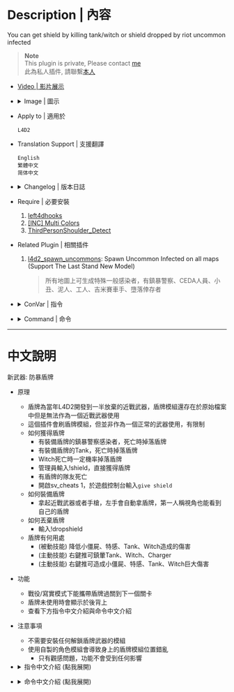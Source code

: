 # Description | 內容
You can get shield by killing tank/witch or shield dropped by riot uncommon infected

> __Note__ <br/>
This plugin is private, Please contact [me](https://github.com/fbef0102/Game-Private_Plugin#私人插件列表-private-plugins-list)<br/>
此為私人插件, 請聯繫[本人](https://github.com/fbef0102/Game-Private_Plugin#私人插件列表-private-plugins-list)

* [Video | 影片展示](https://youtu.be/BiTti6O-Gd8)

* <details><summary>Image | 圖示</summary>

	* Shield Weapons
    <br/>![l4d2_shield_equip_1](image/l4d2_shield_equip_1.jpg)
    <br/>![l4d2_shield_equip_2](image/l4d2_shield_equip_2.jpg)
    <br/>![l4d2_shield_equip_3](image/l4d2_shield_equip_3.jpg)
    <br/>![l4d2_shield_equip_4](image/l4d2_shield_equip_4.jpg)
    <br/>![l4d2_shield_equip_5](image/l4d2_shield_equip_5.gif)
</details>

* Apply to | 適用於
    ```
    L4D2
    ```

* Translation Support | 支援翻譯
	```
	English
	繁體中文
	简体中文
	```

* <details><summary>Changelog | 版本日誌</summary>

	```php
	//panxiaohai @ 2013
	//HarryPotter @ 2023
	```
    * v1.1h (2023-7-3)
        * Hook command listener "```give shield```" to give a shield in console (need sv_cheats 1 or ~FCVAR_CHEAT bit)

    * v1.0h (2023-6-25)
		* Remake code, convert code to latest syntax
		* Fix warnings when compiling on SourceMod 1.11.
		* Optimize code and improve performance
		* Translation Support
        * Shield Damage to CI, SI, Tank and Witch by shoving
        * Attach shield model to Riot uncommon infected and drop shield when killed
        * Attach shield model to Tank and drop shield when tank dies
        * Add commands to drop the shield, adm can give a shield
        * Add Shield Glow Color on the ground
        * Allows shoving to stagger chargers, tanks, witches when survivor has shield on hand
        * Customize weapons and melee being equipped with shield.
        * Display shield model on player's back
        * Shield drops when survivor dies
        * Players can take shield to next level in coop/realism mode.

    * v1.3
	    * [Original Plugin By panxiaohai](https://forums.alliedmods.net/showthread.php?t=222674)
</details>

* Require | 必要安裝
	1. [left4dhooks](https://forums.alliedmods.net/showthread.php?t=321696)
	2. [[INC] Multi Colors](https://github.com/fbef0102/L4D1_2-Plugins/releases/tag/Multi-Colors)
	3. [ThirdPersonShoulder_Detect](https://forums.alliedmods.net/showthread.php?t=298649)

* Related Plugin | 相關插件
	1. [l4d2_spawn_uncommons](/Plugin_插件/Common_Infected_普通感染者/l4d2_spawn_uncommons): Spawn Uncommon Infected on all maps (Support The Last Stand New Model)
		> 所有地圖上可生成特殊一般感染者，有鎮暴警察、CEDA人員、小丑、泥人、工人、吉米賽車手、墮落倖存者

* <details><summary>ConVar | 指令</summary>

    * cfg/sourcemod/l4d2_shield_equip.cfg
        ```php
        // 0=Plugin off, 1=Plugin on.
        l4d2_shield_equip_enable "1"

        // Chance that riot uncommon infected would bring the shield and drop shield when killed [0-100]%
        l4d2_shield_equip_riot_chance "20"

        // Chance that tank would bring the shield and drop shield when tank dies [0.0, 100.0]%
        l4d2_shield_equip_tank_chance "30"

        // Chance that shield drops when witch dies [0.0, 100.0]%
        l4d2_shield_equip_witch_chance "40"

        // If survivor has shield, chance that shield dropped when player dies [0-100]%
        l4d2_shield_equip_death_chance "100"

        // If 1, Enable shield glow when shield is on the ground
        l4d2_shield_equip_glow_enable "1"

        // Shield Glow Color, three values between 0-255 separated by spaces. RGB Color255 - Red Green Blue.
        l4d2_shield_equip_glow_color "150 150 150"

        // How near to Shield do players need to be to enable their glow. (0=Any distance)
        l4d2_shield_equip_glow_range "200"

        // Time in seconds to remove the shield on ground if no one picks up after it drops
        l4d2_shield_equip_ground_life "30"

        // Scale the shield model in riot uncommon infected. (Default: 1.2)
        l4d2_shield_equip_riot_scale "1.2"

        // Scale the shield model in survivor. (Default: 1.2)
        l4d2_shield_equip_survivor_scale "1.2"

        // Scale the shield model in tank. (Default: 1.2)
        l4d2_shield_equip_tank_scale "1.2"

        // Players with these flags have access to use !shield command to get a shield. (Empty = Everyone, -1: Nobody)
        l4d2_shield_equip_use_command_flag "z"

        // Empty string to allow all. Allow these weapon IDs being equipped with shield, separate by commas (no spaces). See plugin source code for more details.
        l4d2_shield_equip_weapon "1,2,14,20,21"

        // Empty string to allow all. Allow these melee weapons being equipped with shield, separate by commas (no spaces). See plugin source code for more details.
        // (l4d2_shield_equip_weapon must contains 21)
        l4d2_shield_equip_melee "fireaxe,frying_pan,machete,baseball_bat,crowbar,cricket_bat,tonfa,katana,electric_guitar,knife,golfclub,pitchfork,shovel"

        // If 1, Allow dual pistol being equipped with shield
        // (l4d2_shield_equip_weapon must contains 1)
        l4d2_shield_equip_dual_pistol "1"

        // If 1, Allows shoving to stagger chargers when survivor has shield on hand
        l4d2_shield_equip_charger_stagger "1"

        // If 1, Allows shoving to stagger tanks when survivor has shield on hand
        l4d2_shield_equip_tank_stagger "1"

        // If 1, Allows shoving to stagger witch when survivor has shield on hand
        l4d2_shield_equip_witch_stagger "1"

        // Decrease survivor's damage taken by [0.0, 100.0]% from common infected (100=No Dmg)
        l4d2_shield_equip_damage_from_ci "100.0"

        // Decrease survivor's damage taken by [0.0, 100.0]% from special infected (100=No Dmg)
        l4d2_shield_equip_damage_from_si "80.0"

        // Decrease survivor's damage taken by [0.0, 100.0]% from tank (100=No Dmg)
        l4d2_shield_equip_damage_from_tank "50.0"

        // Decrease survivor's damage taken by [0.0, 100.0]% from witch (100=No Dmg)
        l4d2_shield_equip_damage_from_witch "60.0"

        // Damage to common infected by shoving when survivor has shield on hand (0=Off)
        l4d2_shield_equip_damage_to_ci "30"

        // Damage to special infected by shoving when survivor has shield on hand (0=Off)
        l4d2_shield_equip_damage_to_si "100"

        // Damage to tank by shoving when survivor has shield on hand (0=Off)
        l4d2_shield_equip_damage_to_tank "300"

        // Damage to witch by shoving when survivor has shield on hand (0=Off)
        l4d2_shield_equip_damage_to_witch "200"

        // How to show shield on first person view. 1=When Take damage, 2=When Press E button, 4=Shove, 7=All. Add numbers together (7=All, 0=Always)
        l4d2_shield_equip_show_type "0"
        ```
</details>

* <details><summary>Command | 命令</summary>
	
	* **Give/Remove a shield**
		```php
		sm_shield
		```

	* **Drop your shield**
		```php
		sm_dropshield
		```

	* **Give Player a shield (Adm Require: ADMFLAG_ROOT)**
		```php
		sm_giveshield <player>
		```
</details>

- - - -
# 中文說明
新武器: 防暴盾牌

* 原理
    * 盾牌為當年L4D2開發到一半放棄的近戰武器，盾牌模組還存在於原始檔案中但是無法作為一個近戰武器使用
    * 這個插件會刷盾牌模組，但並非作為一個正常的武器使用，有限制
    * 如何獲得盾牌
        * 有裝備盾牌的鎮暴警察感染者，死亡時掉落盾牌
        * 有裝備盾牌的Tank，死亡時掉落盾牌
        * Witch死亡時一定機率掉落盾牌
        * 管理員輸入!shield，直接獲得盾牌
        * 有盾牌的隊友死亡
        * 開啟sv_cheats 1，於遊戲控制台輸入```give shield```
    * 如何裝備盾牌
        * 拿起近戰武器或者手槍，左手會自動拿盾牌，第一人稱視角也能看到自己的盾牌
    * 如何丟棄盾牌
        * 輸入!dropshield
    * 盾牌有何用處
        * (被動技能) 降低小僵屍、特感、Tank、Witch造成的傷害
        * (主動技能) 右鍵推可鎮暈Tank、Witch、Charger
        * (主動技能) 右鍵推可造成小僵屍、特感、Tank、Witch巨大傷害

* 功能
    * 戰役/寫實模式下能攜帶盾牌過關到下一個關卡
    * 盾牌未使用時會顯示於後背上
    * 查看下方指令中文介紹與命令中文介紹

* 注意事項
    * 不需要安裝任何解鎖盾牌武器的模組
    * 使用自製的角色模組會導致身上的盾牌模組位置錯亂
        * 只有觀感問題，功能不會受到任何影響

* <details><summary>指令中文介紹 (點我展開)</summary>

    * cfg/sourcemod/l4d2_shield_equip.cfg
        ```php
        // 0=插件啟動, 1=插件關閉.
        l4d2_shield_equip_enable "1"

        // 防暴警察感染者會裝備盾牌的機率 [0-100]%
        l4d2_shield_equip_riot_chance "20"

        // Tank身上會裝備盾牌的機率 [0-100]%
        l4d2_shield_equip_tank_chance "30"

        // Witch死亡時掉落盾牌的機率 [0.0, 100.0]%
        l4d2_shield_equip_witch_chance "40"

        // 如果玩家攜帶盾牌，死亡時掉落盾牌的機率 [0-100]%
        l4d2_shield_equip_death_chance "100"

        // 為1時，地上的盾牌會發光
        l4d2_shield_equip_glow_enable "1"

        // 地上的盾牌光圈顏色 (RGB)
        l4d2_shield_equip_glow_color "150 150 150"

        // 地上的盾牌光圈可見範圍 (0=無範圍限制)
        l4d2_shield_equip_glow_range "200"

        // 盾牌掉落或丟棄在地上的存留時間，如果時間到沒有人撿起則移除
        l4d2_shield_equip_ground_life "30"

        // 在防暴警察身上的盾牌尺寸，數字介於0.0~2.0之間 (預設: 1.2)
        l4d2_shield_equip_riot_scale "1.2"

        // 在倖存者身上的盾牌尺寸，數字介於0.0~2.0之間 (預設: 1.2)
        l4d2_shield_equip_survivor_scale "1.2"

        // 在Tank身上的盾牌尺寸，數字介於0.0~2.0之間 (預設: 1.2)
        l4d2_shield_equip_tank_scale "1.2"

        // 擁有這些權限的玩家可以使用!shield命令獲得盾牌 (留白 = 任何人都能使用, -1: 無人能使用)
        l4d2_shield_equip_use_command_flag "z"

        // 留白允許全部武器. 寫入武器的ID，只允許這些武器裝備盾牌 (逗號分隔，不要空格). 武器的ID列表請查看插件原始碼
        l4d2_shield_equip_weapon "1,2,14,20,21"

        // 留白允許全部近戰武器. 寫入近戰武器的名稱，只允許這些近戰武器裝備盾牌 (逗號分隔，不要空格). 近戰武器的名稱列表請查看插件原始碼
        // (l4d2_shield_equip_weapon 必須有 14)
        l4d2_shield_equip_melee "fireaxe,frying_pan,machete,baseball_bat,crowbar,cricket_bat,tonfa,katana,electric_guitar,knife,golfclub,pitchfork,shovel"

        // 為1時，允許雙手槍裝備盾牌
        // (l4d2_shield_equip_weapon 必須有 1)
        l4d2_shield_equip_dual_pistol "1"

        // 為1時，裝備盾牌時右鍵可以推開Charger
        l4d2_shield_equip_charger_stagger "1"

        // 為1時，裝備盾牌時右鍵可以推開Tank
        l4d2_shield_equip_tank_stagger "1"

        // 為1時，裝備盾牌時右鍵可以推開Witch
        l4d2_shield_equip_witch_stagger "1"

        // 裝備盾牌的倖存者受到小殭屍傷害的減傷比 (100=無傷)
        l4d2_shield_equip_damage_from_ci "100.0"

        // 裝備盾牌的倖存者受到特感傷害的減傷比 (100=無傷)
        l4d2_shield_equip_damage_from_si "80.0"

        // 裝備盾牌的倖存者受到Tank傷害的減傷比 (100=無傷)
        l4d2_shield_equip_damage_from_tank "50.0"

        // 裝備盾牌的倖存者受到Witch傷害的減傷比 (100=無傷)
        l4d2_shield_equip_damage_from_witch "60.0"

        // 裝備盾牌時，右鍵推對小殭屍造成的傷害值 (0=關閉)
        l4d2_shield_equip_damage_to_ci "30"

        // 裝備盾牌時，右鍵推對特感造成的傷害值 (0=關閉)
        l4d2_shield_equip_damage_to_si "100"

        // 裝備盾牌時，右鍵推對Tank造成的傷害值 (0=關閉)
        l4d2_shield_equip_damage_to_tank "300"

        // 裝備盾牌時，右鍵推對Witch造成的傷害值 (0=關閉)
        l4d2_shield_equip_damage_to_witch "200"

        // 第一人稱如何顯示盾牌? 1=受傷時, 2=按E時, 4=右鍵推，數字請相加 (7=全部，0=一直顯示)
        l4d2_shield_equip_show_type "0"
        ```
</details>

* <details><summary>命令中文介紹 (點我展開)</summary>

	* **給予/移除盾牌**
		```php
		sm_shield
		```

	* **丟棄盾牌**
		```php
		sm_dropshield
		```

	* **管理員指定玩家獲得盾牌 (權限: ADMFLAG_ROOT)**
		```php
		sm_giveshield <玩家名稱>
		```
</details>
     
